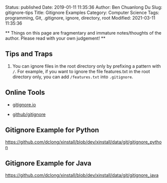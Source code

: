 Status: published
Date: 2019-01-11 11:35:36
Author: Ben Chuanlong Du
Slug: gitignore-tips
Title: Gitignore Examples
Category: Computer Science
Tags: programming, Git, .gitignore, ignore, directory, root
Modified: 2021-03-11 11:35:36

**
Things on this page are
fragmentary and immature notes/thoughts of the author.
Please read with your own judgement!
**

## Tips and Traps 

1. You can ignore files in the root directory only by prefixing a pattern with `/`.
    For example,
    if you want to ignore the file features.txt in the root directory only,
    you can add `/features.txt` into `.gitignore`.

## Online Tools

- [gitignore.io](https://www.gitignore.io/)

- [github/gitignore](https://github.com/github/gitignore)

## Gitignore Example for Python

https://github.com/dclong/xinstall/blob/dev/xinstall/data/git/gitignore_python

## Gitignore Example for Java

https://github.com/dclong/xinstall/blob/dev/xinstall/data/git/gitignore_java

